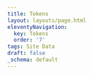 ```yaml
---
title: Tokens
layout: layouts/page.html
eleventyNavigation:
  key: Tokens
  order: '7'
tags: Site Data
draft: false
_schema: default
---
```

